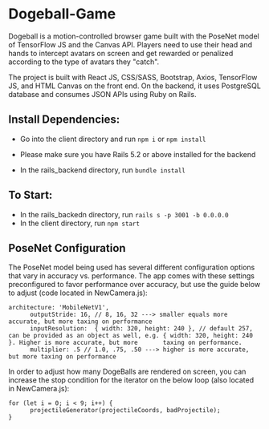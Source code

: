 # Dogeball-Game

Dogeball is a motion-controlled browser game built with the PoseNet model of TensorFlow JS and the Canvas API. Players need to use their
head and hands to intercept avatars on screen and get rewarded or penalized according to the type of avatars they "catch". 

The project is built with React JS, CSS/SASS, Bootstrap, Axios, TensorFlow JS, and HTML Canvas on the front end. On the backend, it uses PostgreSQL database 
and consumes JSON APIs using Ruby on Rails.

## Install Dependencies:
- Go into the client directory and run ```npm i``` or ```npm install```

- Please make sure you have Rails 5.2 or above installed for the backend
- In the rails_backend directory, run ```bundle install```

## To Start:
- In the rails_backedn directory, run ```rails s -p 3001 -b 0.0.0.0```
- In the client directory, run ```npm start```

## PoseNet Configuration
The PoseNet model being used has several different configuration options that vary in accuracy vs. performance. The app comes with these settings preconfigured to favor performance over accuracy, but use the guide below to adjust (code located in NewCamera.js):
```
architecture: 'MobileNetV1',
      outputStride: 16, // 8, 16, 32 ---> smaller equals more accurate, but more taxing on performance
      inputResolution:  { width: 320, height: 240 }, // default 257, can be provided as an object as well, e.g. { width: 320, height: 240 }. Higher is more accurate, but more       taxing on performance.
      multiplier: .5 // 1.0, .75, .50 ---> higher is more accurate, but more taxing on performance
```
In order to adjust how many DogeBalls are rendered on screen, you can increase the stop condition for the iterator on the below loop (also located in NewCamera.js):
```
for (let i = 0; i < 9; i++) {
      projectileGenerator(projectileCoords, badProjectile);  
}
```



